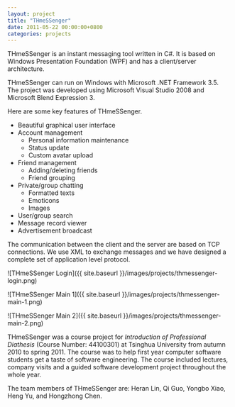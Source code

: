 ```yaml
---
layout: project
title: "THmeSSenger"
date: 2011-05-22 00:00:00+0800
categories: projects
---
```


THmeSSenger is an instant messaging tool written in C#. It is based on Windows Presentation Foundation (WPF) and has a client/server architecture.

THmeSSenger can run on Windows with Microsoft .NET Framework 3.5. The project was developed using Microsoft Visual Studio 2008 and Microsoft Blend Expression 3.

Here are some key features of THmeSSenger.

*   Beautiful graphical user interface
*   Account management
    *   Personal information maintenance
    *   Status update
    *   Custom avatar upload
*   Friend management
	*   Adding/deleting friends
    *   Friend grouping
*   Private/group chatting
    *   Formatted texts
    *   Emoticons
    *   Images
*   User/group search
*   Message record viewer
*   Advertisement broadcast

The communication between the client and the server are based on TCP connections. We use XML to exchange messages and we have designed a complete set of application level protocol.

![THmeSSenger Login]({{ site.baseurl }}/images/projects/thmessenger-login.png)

![THmeSSenger Main 1]({{ site.baseurl }}/images/projects/thmessenger-main-1.png)

![THmeSSenger Main 2]({{ site.baseurl }}/images/projects/thmessenger-main-2.png)


THmeSSenger was a course project for *Introduction of Professional Diathesis* (Course Number: 44100301) at Tsinghua University from autumn 2010 to spring 2011. The course was to help first year computer software students get a taste of software engineering. The course included lectures, company visits and a guided software development project throughout the whole year.

The team members of THmeSSenger are: Heran Lin, Qi Guo, Yongbo Xiao, Heng Yu, and Hongzhong Chen.

